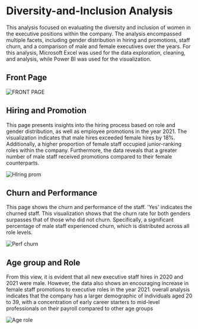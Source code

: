 # Diversity-and-Inclusion Analysis
This analysis focused on evaluating the diversity and inclusion of women in the executive positions within the company. The analysis encompassed multiple facets, including gender distribution in hiring and promotions, staff churn, and a comparison of male and female executives over the years. For this analysis, Microsoft Excel was used for the data exploration, cleaning, and analysis, while Power BI was used for the visualization.

## Front Page
![FRONT PAGE](https://github.com/Remilekunolamide/Diversity-and-Inclusion/assets/134251336/8af6ccd5-44a5-4f3c-ad66-a7412127f5d6)

## Hiring and Promotion
This page presents insights into the hiring process based on role and gender distribution, as well as employee promotions in the year 2021. The visualization indicates that male hires exceeded female hires by 18%. Additionally, a higher proportion of female staff occupied junior-ranking roles within the company. Furthermore, the data reveals that a greater number of male staff received promotions compared to their female counterparts.

![HIring prom](https://github.com/Remilekunolamide/Diversity-and-Inclusion/assets/134251336/9db2c5b7-b92d-4896-b43d-5be2bb354ace)

## Churn and Performance
This page shows the churn and performance of the staff. 'Yes' indicates the churned staff. This visualization shows that the churn rate for both genders surpasses that of those who did not churn. Specifically, a significant percentage of male staff experienced churn, which is distributed across all role levels.

![Perf  churn](https://github.com/Remilekunolamide/Diversity-and-Inclusion/assets/134251336/94a376b9-76f5-4e65-9494-b0980852f228)

## Age group and Role
From this view, it is evident that all new executive staff hires in 2020 and 2021 were male. However, the data also shows an encouraging increase in female staff promotions to executive roles in the year 2021. overall analysis indicates that the company has a larger demographic of individuals aged 20 to 39, with a concentration of early career starters to mid-level professionals on their payroll compared to other age groups

![Age role](https://github.com/Remilekunolamide/Diversity-and-Inclusion/assets/134251336/ff2ba0f6-e5ce-476e-8257-8350d5c6842f)
